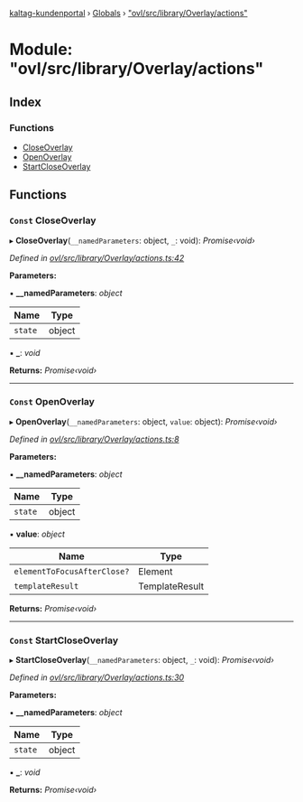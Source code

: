 [kaltag-kundenportal](../README.md) › [Globals](../globals.md) › ["ovl/src/library/Overlay/actions"](_ovl_src_library_overlay_actions_.md)

# Module: "ovl/src/library/Overlay/actions"

## Index

### Functions

* [CloseOverlay](_ovl_src_library_overlay_actions_.md#const-closeoverlay)
* [OpenOverlay](_ovl_src_library_overlay_actions_.md#const-openoverlay)
* [StartCloseOverlay](_ovl_src_library_overlay_actions_.md#const-startcloseoverlay)

## Functions

### `Const` CloseOverlay

▸ **CloseOverlay**(`__namedParameters`: object, `_`: void): *Promise‹void›*

*Defined in [ovl/src/library/Overlay/actions.ts:42](https://github.com/fopsdev/ovl/blob/d5eec59/ovl/src/library/Overlay/actions.ts#L42)*

**Parameters:**

▪ **__namedParameters**: *object*

Name | Type |
------ | ------ |
`state` | object |

▪ **_**: *void*

**Returns:** *Promise‹void›*

___

### `Const` OpenOverlay

▸ **OpenOverlay**(`__namedParameters`: object, `value`: object): *Promise‹void›*

*Defined in [ovl/src/library/Overlay/actions.ts:8](https://github.com/fopsdev/ovl/blob/d5eec59/ovl/src/library/Overlay/actions.ts#L8)*

**Parameters:**

▪ **__namedParameters**: *object*

Name | Type |
------ | ------ |
`state` | object |

▪ **value**: *object*

Name | Type |
------ | ------ |
`elementToFocusAfterClose?` | Element |
`templateResult` | TemplateResult |

**Returns:** *Promise‹void›*

___

### `Const` StartCloseOverlay

▸ **StartCloseOverlay**(`__namedParameters`: object, `_`: void): *Promise‹void›*

*Defined in [ovl/src/library/Overlay/actions.ts:30](https://github.com/fopsdev/ovl/blob/d5eec59/ovl/src/library/Overlay/actions.ts#L30)*

**Parameters:**

▪ **__namedParameters**: *object*

Name | Type |
------ | ------ |
`state` | object |

▪ **_**: *void*

**Returns:** *Promise‹void›*
